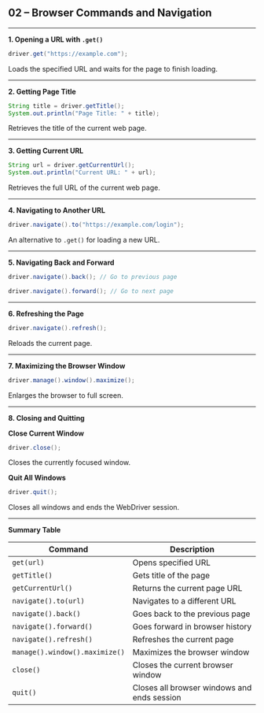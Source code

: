 
## 02 – Browser Commands and Navigation


---

**1. Opening a URL with `.get()`**
```java
driver.get("https://example.com");
```
Loads the specified URL and waits for the page to finish loading.

---

**2. Getting Page Title**
```java
String title = driver.getTitle();
System.out.println("Page Title: " + title);
```
Retrieves the title of the current web page.

---

**3. Getting Current URL**
```java
String url = driver.getCurrentUrl();
System.out.println("Current URL: " + url);
```
Retrieves the full URL of the current web page.

---

**4. Navigating to Another URL**
```java
driver.navigate().to("https://example.com/login");
```
An alternative to `.get()` for loading a new URL.

---

**5. Navigating Back and Forward**
```java
driver.navigate().back(); // Go to previous page
```
```java
driver.navigate().forward(); // Go to next page
```

---

**6. Refreshing the Page**
```java
driver.navigate().refresh();
```
Reloads the current page.

---

**7. Maximizing the Browser Window**
```java
driver.manage().window().maximize();
```
Enlarges the browser to full screen.

---

**8. Closing and Quitting**

**Close Current Window**
```java
driver.close();
```
Closes the currently focused window.

**Quit All Windows**
```java
driver.quit();
```
Closes all windows and ends the WebDriver session.

---

**Summary Table**

| Command | Description |
|---------|-------------|
| `get(url)` | Opens specified URL |
| `getTitle()` | Gets title of the page |
| `getCurrentUrl()` | Returns the current page URL |
| `navigate().to(url)` | Navigates to a different URL |
| `navigate().back()` | Goes back to the previous page |
| `navigate().forward()` | Goes forward in browser history |
| `navigate().refresh()` | Refreshes the current page |
| `manage().window().maximize()` | Maximizes the browser window |
| `close()` | Closes the current browser window |
| `quit()` | Closes all browser windows and ends session |

